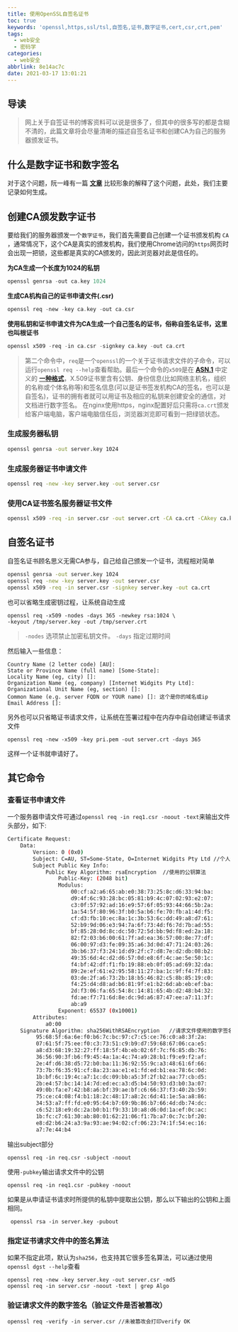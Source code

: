 ```yaml
---
title: 使用OpenSSL自签名证书
toc: true
keywords: 'openssl,https,ssl/tsl,自签名,证书,数字证书,cert,csr,crt,pem'
tags:
  - web安全
  - 密码学
categories:
  - web安全
abbrlink: 8e14ac7c
date: 2021-03-17 13:01:21
---
```

## 导读
> 网上关于自签证书的博客资料可以说是很多了，但其中的很多写的都是含糊不清的，此篇文章将会尽量清晰的描述自签名证书和创建CA为自己的服务器颁发证书。

## 什么是数字证书和数字签名
对于这个问题，阮一峰有一篇 **[文章](http://www.ruanyifeng.com/blog/2011/08/what_is_a_digital_signature.html)** 比较形象的解释了这个问题，此处，我们主要记录如何生成。

## 创建CA颁发数字证书
要给我们的服务器颁发一个`数字证书`，我们首先需要自己创建一个证书颁发机构 `CA` ，通常情况下，这个CA是真实的颁发机构，我们使用Chrome访问的`https`网页时会出现一把锁，这些都是真实的CA颁发的，因此浏览器对此是信任的。


**为CA生成一个长度为1024的私钥**
```c
openssl genrsa -out ca.key 1024
```
<!-- more -->

**生成CA机构自己的证书申请文件(.csr)**
```c
openssl req -new -key ca.key -out ca.csr
```

**使用私钥和证书申请文件为CA生成一个自己签名的证书，俗称自签名证书，这里也叫根证书**
```c
openssl x509 -req -in ca.csr -signkey ca.key -out ca.crt
```
> 第二个命令中，`req`是一个`openssl`的一个关于证书请求文件的子命令，可以运行`openssl req --help`查看帮助。最后一个命令的`x509`是在 **[ASN.1](https://baike.baidu.com/item/ASN.1/498523)** 中定义的 **[一种格式](https://baike.baidu.com/item/X.509/2817050)**，X.509证书里含有公钥、身份信息(比如网络主机名，组织的名称或个体名称等)和签名信息(可以是证书签发机构CA的签名，也可以是自签名)，证书的拥有者就可以用证书及相应的私钥来创建安全的通信，对文档进行数字签名。
在nginx使用https，nginx配置好后只需将`ca.crt`颁发给客户端电脑，客户端电脑信任后，浏览器浏览即可看到一把绿锁状态。

### 生成服务器私钥
```sh
openssl genrsa -out server.key 1024
```

### 生成服务器证书申请文件
```sh
openssl req -new -key server.key -out server.csr
```
### 使用CA证书签名服务器证书文件
```sh
openssl x509 -req -in server.csr -out server.crt -CA ca.crt -CAkey ca.key -CAcreateserial
```

## 自签名证书
自签名证书顾名思义无需CA参与，自己给自己颁发一个证书，流程相对简单
```sh
openssl genrsa -out server.key 1024
openssl req -new -key server.key -out server.csr
openssl x509 -req -in server.csr -signkey server.key -out ca.crt
```
也可以省略生成密钥过程，让系统自动生成
```
openssl req -x509 -nodes -days 365 -newkey rsa:1024 \
-keyout /tmp/server.key -out /tmp/server.crt
```
> `-nodes` 选项禁止加密私钥文件。
`-days` 指定过期时间

然后输入一些信息：
```
Country Name (2 letter code) [AU]:
State or Province Name (full name) [Some-State]:
Locality Name (eg, city) []:
Organization Name (eg, company) [Internet Widgits Pty Ltd]:
Organizational Unit Name (eg, section) []:
Common Name (e.g. server FQDN or YOUR name) []: 这个是你的域名或ip
Email Address []:
```
另外也可以只省略证书请求文件，让系统在签署过程中在内存中自动创建证书请求文件
```
openssl req -new -x509 -key pri.pem -out server.crt -days 365
```
这样一个证书就申请好了。

## 其它命令
### 查看证书申请文件
一个服务器申请文件可通过`openssl req -in req1.csr -noout -text`来输出文件头部分，如下:
```sh
Certificate Request:
    Data:
        Version: 0 (0x0)
        Subject: C=AU, ST=Some-State, O=Internet Widgits Pty Ltd //个人信息
        Subject Public Key Info:
            Public Key Algorithm: rsaEncryption  //使用的公钥算法
                Public-Key: (2048 bit)
                Modulus:
                    00:cf:a2:a6:65:ab:e0:38:73:25:8c:d6:33:94:ba:
                    d9:4f:6c:93:28:bc:05:81:b9:4c:07:02:93:e2:07:
                    c3:0f:57:92:ad:16:e9:57:6f:05:93:44:66:5b:2a:
                    1a:54:5f:80:96:3f:b0:5a:b6:fe:70:fb:a1:4d:f5:
                    cf:d3:fb:10:ec:8a:1c:3b:53:6c:dd:49:a8:d7:61:
                    52:b9:9d:06:e3:94:7a:6f:73:4d:f6:7d:7b:ad:55:
                    bf:85:28:0d:8c:dc:50:72:5d:bb:9d:f8:ed:2a:18:
                    82:f2:03:b6:00:61:7f:ad:ea:36:57:00:8e:77:df:
                    06:00:97:d3:fe:09:35:a6:3d:0d:47:71:24:03:26:
                    3b:b6:37:f3:24:1d:d9:2f:c7:d8:7e:d2:db:08:b2:
                    49:35:6d:4c:d2:d6:57:0d:e8:6f:4c:ae:5e:50:1c:
                    f4:bf:42:df:f1:fb:19:88:eb:0f:05:ad:69:32:da:
                    89:2e:ef:61:e2:95:58:11:27:ba:1c:9f:f4:7f:83:
                    03:de:2f:a6:73:2b:18:b5:46:82:c5:8b:85:19:c0:
                    f4:25:d4:d8:ad:b6:81:9f:e1:b2:6d:ab:eb:ef:ba:
                    2d:f3:06:fa:65:54:8c:14:81:65:4b:d2:48:b4:32:
                    fd:ae:f7:71:6d:8e:dc:9d:a6:87:47:ee:a7:11:3f:
                    ab:a9
                Exponent: 65537 (0x10001)
        Attributes:
            a0:00
    Signature Algorithm: sha256WithRSAEncryption   //请求文件使用的数字签名算法
         95:68:5f:6a:6e:f0:b6:7c:bc:97:c7:c5:ce:76:c0:a8:3f:2a:
         07:61:5f:75:ee:f0:c3:73:51:c9:b9:d7:59:68:67:06:ca:e5:
         a8:d3:68:19:32:27:ff:18:5f:4b:eb:02:6f:7c:f6:85:db:76:
         36:56:90:3f:b6:f9:45:4a:1a:4c:74:a9:28:b1:f9:e9:f2:af:
         2e:4f:d6:38:d5:72:b0:ba:11:36:92:55:9c:a3:48:61:6f:66:
         73:7b:f6:35:91:cf:8a:23:aa:e1:e1:fd:ed:b1:ea:78:6c:0d:
         1b:bf:6c:19:4c:a7:1c:dc:09:bb:a5:3f:2f:b2:aa:77:cb:d5:
         2b:e4:57:bc:14:14:7d:ed:ec:a3:d5:b4:50:93:d3:b0:3a:07:
         49:0b:fa:e7:42:b8:a6:bf:39:ae:bf:c6:66:37:f3:40:2b:59:
         75:ce:c4:08:f4:b1:18:2c:48:17:a8:2c:6d:41:1e:5a:a8:86:
         34:53:a7:ff:fd:e0:95:64:b7:69:9b:86:b7:66:4d:db:74:dc:
         c6:52:18:e9:dc:2a:b0:b1:f9:33:10:a8:d6:0d:1a:ef:0c:ac:
         1b:fc:c7:61:30:ab:80:01:62:21:06:f1:7b:a7:0c:7c:bf:20:
         e8:d2:b6:24:a3:9a:93:ae:94:02:cf:06:23:74:1f:54:ec:16:
         a7:7e:44:b4
```
输出subject部分
```
openssl req -in req.csr -subject -noout
```
使用`-pubkey`输出请求文件中的公钥
```
openssl req -in req1.csr -pubkey -noout
```
如果是从申请证书请求时所提供的私钥中提取出公钥，那么以下输出的公钥和上面相同。
```
 openssl rsa -in server.key -pubout
```
### 指定证书请求文件中的签名算法
如果不指定此项，默认为`sha256`，也支持其它很多签名算法，可以通过使用`openssl dgst --help`查看
```
openssl req -new -key server.key -out server.csr -md5
openssl req -in server.csr -noout -text | grep Algo
```
### 验证请求文件的数字签名（验证文件是否被篡改）
```
openssl req -verify -in server.csr //未被篡改会打印verify OK
```







